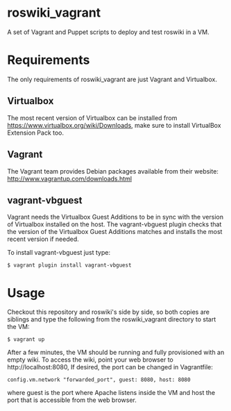 roswiki_vagrant
===============
A set of Vagrant and Puppet scripts to deploy and test roswiki in a VM.

Requirements
============

The only requirements of roswiki_vagrant are just Vagrant and Virtualbox.

Virtualbox
----------
The most recent version of Virtualbox can be installed from
https://www.virtualbox.org/wiki/Downloads, make sure to install VirtualBox Extension Pack too.


Vagrant
-------
The Vagrant team provides Debian packages available from their
website: http://www.vagrantup.com/downloads.html

vagrant-vbguest
---------------
Vagrant needs the Virtualbox Guest Additions to be in sync with the version of
Virtualbox installed on the host. The vagrant-vbguest plugin checks that the
version of the Virtualbox Guest Additions matches and installs the most recent
version if needed.

To install vagrant-vbguest just type:

```
$ vagrant plugin install vagrant-vbguest
```


Usage
=====
Checkout this repository and roswiki's side by side, so both copies are siblings and
type the following from the roswiki_vagrant directory to start the VM:

```
$ vagrant up
```

After a few minutes, the VM should be running and fully provisioned with an empty wiki.
To access the wiki, point your web browser to http://localhost:8080, If desired, the port
can be changed in Vagrantfile:

```
config.vm.network "forwarded_port", guest: 8080, host: 8080
```

where guest is the port where Apache listens inside the VM and host the port that is
accessible from the web browser.
